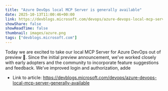 ```yaml
---
title: "Azure DevOps local MCP Server is generally available"
date: 2025-10-13T11:00:46+00:00
link: https://devblogs.microsoft.com/devops/azure-devops-local-mcp-server-generally-available
showShare: false
showReadTime: false
thumbnail: images/azure.png
tags: ["devblogs.microsoft.com"]
---
```

Today we are excited to take our local MCP Server for Azure DevOps out of preview 🥳. Since the initial preview announcement, we've worked closely with early adopters and the community to incorporate feature suggestions and feedback. We’ve improved login and authorization, adde

- Link to article: https://devblogs.microsoft.com/devops/azure-devops-local-mcp-server-generally-available
